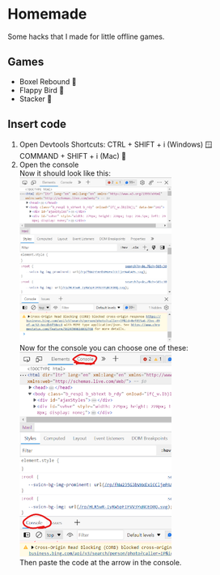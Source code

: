 # Homemade
Some hacks that I made for little offline games.

## Games
- Boxel Rebound 🎲
- Flappy Bird 🐥
- Stacker 🔲

## Insert code
1. Open Devtools
Shortcuts: CTRL + SHIFT + i (Windows) 🪟 \
           COMMAND + SHIFT + i (Mac) 🍎
2. Open the console \
Now it should look like this: \
<img src="Images/devtools.png" alt="" width="300"/> \
Now for the console you can choose one of these: \
<img src="Images/console.png" alt="" width="300"/> \
Then paste the code at the arrow in the console.

